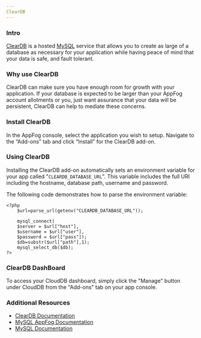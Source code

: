 ```yaml
---
ClearDB
---
```


### Intro
[ClearDB](https://www.cleardb.com) is a hosted [MySQL](http://www.mysql.com/) service that allows you to create as large of a database as necessary for your application while having peace of mind that your data is safe, and fault tolerant.

### Why use ClearDB
ClearDB can make sure you have enough room for growth with your application. If your database is expected to be larger than your AppFog account allotments or you, just want assurance that your data will be persistent, ClearDB can help to mediate these concerns.

### Install ClearDB

In the AppFog console, select the application you wish to setup.
Navigate to the “Add-ons” tab and click “Install” for the ClearDB add-on.

### Using ClearDB

Installing the ClearDB add-on automatically sets an environment variable for your app called "`CLEARDB_DATABASE_URL`". This variable includes the full URI including the hostname, database path, username and password. 

The following code demonstrates how to parse the environment variable:

	<?php
		$url=parse_url(getenv("CLEARDB_DATABASE_URL"));

		mysql_connect(
		$server = $url["host"],
		$username = $url["user"],
		$password = $url["pass"]);
		$db=substr($url["path"],1);
		mysql_select_db($db);
	?>

### ClearDB DashBoard
To access your CloudDB dashboard, simply click the "Manage" button under CloudDB from the "Add-ons" tab on your app console.

### Additional Resources
* [ClearDB Documentation](http://www.cleardb.com/developers)
* [MySQL AppFog Documentation](https://docs.appfog.com/services/mysql)
* [MySQL Documentation](http://dev.mysql.com/doc/)

